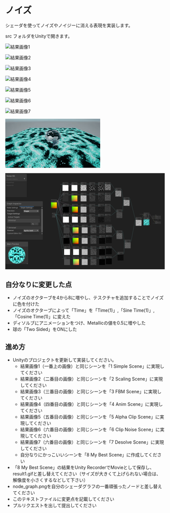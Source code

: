 
# ノイズ

シェーダを使ってノイズやノイジーに消える表現を実装します。

src フォルダをUnityで開きます。

![結果画像1](result_1.jpg)

![結果画像2](result_2.gif)

![結果画像3](result_3.jpg)

![結果画像4](result_4.gif)

![結果画像5](result_5.gif)

![結果画像6](result_6.gif)

![結果画像7](result_7.gif)

![結果画像](result1.gif)

![シェーダグラフ](node_graph.png)

## 自分なりに変更した点
- ノイズのオクターブを4から8に増やし、テスクチャを追加することでノイズに色を付けた
- ノイズのオクターブによって「Time」を「Time(1)」,「Sine Time(1)」,「Cosine Time(1)」に変えた
- ディソルブにアニメーションをつけ、Metallicの値を0.5に増やした
- 球の「Two Sided」をONにした

## 進め方

- Unityのプロジェクトを更新して実装してください。
  - 結果画像1（一番上の画像）と同じシーンを「1 Simple Scene」に実現してください
  - 結果画像2（二番目の画像）と同じシーンを「2 Scaling Scene」に実現してください
  - 結果画像3（三番目の画像）と同じシーンを「3 FBM Scene」に実現してください
  - 結果画像4（四番目の画像）と同じシーンを「4 Anim Scene」に実現してください
  - 結果画像5（五番目の画像）と同じシーンを「5 Alpha Clip Scene」に実現してください
  - 結果画像6（六番目の画像）と同じシーンを「6 Clip Noise Scene」に実現してください
  - 結果画像7（六番目の画像）と同じシーンを「7 Desolve Scene」に実現してください
  - 自分なりにかっこいいシーンを「8 My Best Scene」に作成してください
- 「8 My Best Scene」の結果をUnity RecorderでMovieとして保存し、result1.gifと差し替えてください（サイズが大きくて上げられない場合は、解像度を小さくするなどして下さい）
- node_graph.pngを自分のシェーダグラフの一番頑張ったノードと差し替えてください
- このテキストファイルに変更点を記載してください
- プルリクエストを出して提出してください
